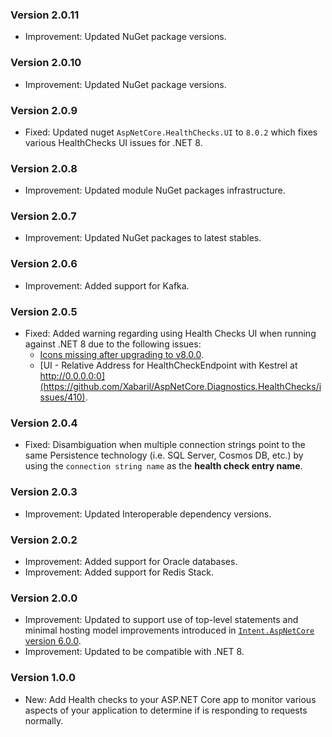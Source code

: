 ### Version 2.0.11

- Improvement: Updated NuGet package versions.

### Version 2.0.10

- Improvement: Updated NuGet package versions.

### Version 2.0.9

- Fixed: Updated nuget `AspNetCore.HealthChecks.UI` to `8.0.2` which fixes various HealthChecks UI issues for .NET 8.

### Version 2.0.8

- Improvement: Updated module NuGet packages infrastructure.

### Version 2.0.7

- Improvement: Updated NuGet packages to latest stables.

### Version 2.0.6

- Improvement: Added support for Kafka.

### Version 2.0.5

- Fixed: Added warning regarding using Health Checks UI when running against .NET 8 due to the following issues:
    - [Icons missing after upgrading to v8.0.0](https://github.com/Xabaril/AspNetCore.Diagnostics.HealthChecks/issues/2130).
    - [UI - Relative Address for HealthCheckEndpoint with Kestrel at http://0.0.0.0:0](https://github.com/Xabaril/AspNetCore.Diagnostics.HealthChecks/issues/410).

### Version 2.0.4

- Fixed: Disambiguation when multiple connection strings point to the same Persistence technology (i.e. SQL Server, Cosmos DB, etc.) by using the `connection string name` as the **health check entry name**. 

### Version 2.0.3

- Improvement: Updated Interoperable dependency versions.

### Version 2.0.2

- Improvement: Added support for Oracle databases.
- Improvement: Added support for Redis Stack.

### Version 2.0.0

- Improvement: Updated to support use of top-level statements and minimal hosting model improvements introduced in [`Intent.AspNetCore` version 6.0.0](https://github.com/IntentArchitect/Intent.Modules.NET/blob/development/Modules/Intent.Modules.AspNetCore/release-notes.md#version-600).
- Improvement: Updated to be compatible with .NET 8.

### Version 1.0.0

- New: Add Health checks to your ASP.NET Core app to monitor various aspects of your application to determine if is responding to requests normally.
